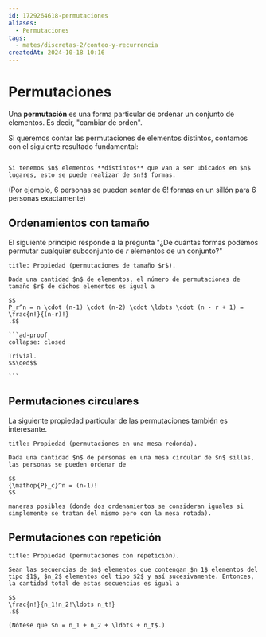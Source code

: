 ```yaml
---
id: 1729264618-permutaciones
aliases:
  - Permutaciones
tags:
  - mates/discretas-2/conteo-y-recurrencia
createdAt: 2024-10-18 10:16
---
```


# Permutaciones

Una **permutación** es una forma particular de ordenar un conjunto de elementos. Es decir, "cambiar de orden".

Si queremos contar las permutaciones de elementos distintos, contamos con el siguiente resultado fundamental:

```ad-theorem

Si tenemos $n$ elementos **distintos** que van a ser ubicados en $n$ lugares, esto se puede realizar de $n!$ formas.

```

(Por ejemplo, $6$ personas se pueden sentar de $6!$ formas en un sillón para $6$ personas exactamente)

## Ordenamientos con tamaño

El siguiente principio responde a la pregunta "¿De cuántas formas podemos permutar cualquier subconjunto de $r$ elementos de un conjunto?"

````ad-proposition
title: Propiedad (permutaciones de tamaño $r$).

Dada una cantidad $n$ de elementos, el número de permutaciones de tamaño $r$ de dichos elementos es igual a

$$
P_r^n = n \cdot (n-1) \cdot (n-2) \cdot \ldots \cdot (n - r + 1) = \frac{n!}{(n-r)!}
.$$

```ad-proof
collapse: closed

Trivial.
$$\qed$$

```

````

## Permutaciones circulares

La siguiente propiedad particular de las permutaciones también es interesante.

```ad-proposition
title: Propiedad (permutaciones en una mesa redonda).

Dada una cantidad $n$ de personas en una mesa circular de $n$ sillas, las personas se pueden ordenar de

$$
{\mathop{P}_c}^n = (n-1)!
$$

maneras posibles (donde dos ordenamientos se consideran iguales si simplemente se tratan del mismo pero con la mesa rotada).

```

## Permutaciones con repetición

```ad-proposition
title: Propiedad (permutaciones con repetición).

Sean las secuencias de $n$ elementos que contengan $n_1$ elementos del tipo $1$, $n_2$ elementos del tipo $2$ y así sucesivamente. Entonces, la cantidad total de estas secuencias es igual a

$$
\frac{n!}{n_1!n_2!\ldots n_t!}
.$$

(Nótese que $n = n_1 + n_2 + \ldots + n_t$.)

```
